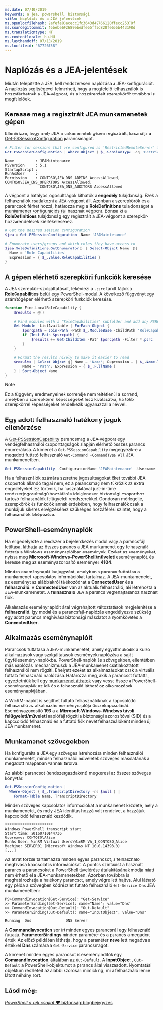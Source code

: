 ```yaml
---
ms.date: 07/10/2019
keywords: a jea, powershell, biztonsági
title: Naplózás és a JEA-jelentések
ms.openlocfilehash: 2afefe83acecc1fc3643d49766120ffecc25378f
ms.sourcegitcommit: 46bebe692689ebedfe65ff2c828fe666b443198d
ms.translationtype: MT
ms.contentlocale: hu-HU
ms.lasthandoff: 07/10/2019
ms.locfileid: "67726758"
---
```

# <a name="auditing-and-reporting-on-jea"></a>Naplózás és a JEA-jelentések

Miután telepítette a JEA, kell rendszeresen naplózása a JEA-konfigurációt. A naplózás segítségével felmérheti, hogy a megfelelő felhasználók is hozzáférhetnek a JEA-végpont, és a hozzárendelt szerepkörök továbbra is megfelelőek.

## <a name="find-registered-jea-sessions-on-a-machine"></a>Keresse meg a regisztrált JEA munkamenetek gépen

Ellenőrizze, hogy mely JEA munkamenetek gépen regisztrált, használja a [Get-PSSessionConfiguration](/powershell/module/microsoft.powershell.core/get-pssessionconfiguration) parancsmagot.

```powershell
# Filter for sessions that are configured as 'RestrictedRemoteServer' to find JEA-like session configurations
Get-PSSessionConfiguration | Where-Object { $_.SessionType -eq 'RestrictedRemoteServer' }
```

```Output
Name          : JEAMaintenance
PSVersion     : 5.1
StartupScript :
RunAsUser     :
Permission    : CONTOSO\JEA_DNS_ADMINS AccessAllowed, CONTOSO\JEA_DNS_OPERATORS AccessAllowed,
                CONTOSO\JEA_DNS_AUDITORS AccessAllowed
```

A végpont a hatályos jogosultságok láthatók a **engedély** tulajdonság. Ezek a felhasználók csatlakozni a JEA-végpont áll. Azonban a szerepkörök és a parancsok férhet hozzá, határozza meg a **RoleDefinitions** tulajdonságot a [munkamenet konfigurációs fájl](session-configurations.md) használt végpont. Bontsa ki a **RoleDefinitions** tulajdonság egy regisztrált a JEA-végpont a szerepkör-hozzárendelések kiértékeléséhez.

```powershell
# Get the desired session configuration
$jea = Get-PSSessionConfiguration -Name 'JEAMaintenance'

# Enumerate users/groups and which roles they have access to
$jea.RoleDefinitions.GetEnumerator() | Select-Object Name, @{
  Name = 'Role Capabilities'
  Expression = { $_.Value.RoleCapabilities }
}
```

## <a name="find-available-role-capabilities-on-the-machine"></a>A gépen elérhető szerepköri funkciók keresése

A JEA szerepkör-szolgáltatásait, lekérdezi a `.psrc` tárolt fájlok a **RoleCapabilities** belüli egy PowerShell-modul. A következő függvényt egy számítógépen elérhető szerepköri funkciók keresése.

```powershell
function Find-LocalRoleCapability {
    $results = @()

    # Find modules with a "RoleCapabilities" subfolder and add any PSRC files to the result set
    Get-Module -ListAvailable | ForEach-Object {
        $psrcpath = Join-Path -Path $_.ModuleBase -ChildPath 'RoleCapabilities'
        if (Test-Path $psrcpath) {
            $results += Get-ChildItem -Path $psrcpath -Filter *.psrc
        }
    }

    # Format the results nicely to make it easier to read
    $results | Select-Object @{ Name = 'Name'; Expression = { $_.Name.TrimEnd('.psrc') }}, @{
        Name = 'Path'; Expression = { $_.FullName }
    } | Sort-Object Name
}
```

> [!NOTE]
> Ez a függvény eredményeinek sorrendje nem feltétlenül a sorrend, amelyben a szerepkörrel képességeket lesz kiválasztva, ha több szerepkörrel képességeket rendelkezik ugyanazzal a névvel.

## <a name="check-effective-rights-for-a-specific-user"></a>Egy adott felhasználó hatékony jogok ellenőrzése

A [Get-PSSessionCapability](/powershell/module/microsoft.powershell.core/Get-PSSessionCapability) parancsmag a JEA-végpont egy vendégfelhasználói csoporttagságok alapján elérhető összes parancs enumerálása.
A kimenet a `Get-PSSessionCapability` megegyezik-e a megadott futtató felhasználó `Get-Command -CommandType All` JEA munkamenetben.

```powershell
Get-PSSessionCapability -ConfigurationName 'JEAMaintenance' -Username 'CONTOSO\Alice'
```

Ha a felhasználók számára szeretne jogosultságokat őket további JEA csoportok állandó tagjai nem, ez a parancsmag nem tükrözik az extra engedélyeket. Ez történik, ha használatával just-in-time rendszerjogosultságú hozzáférés ideiglenesen biztonsági csoporthoz tartozó felhasználók felügyeleti rendszerekkel. Gondosan mérlegelje, szerepkörök és funkciók annak érdekében, hogy felhasználók csak a munkájuk sikeres elvégzéséhez szükséges hozzáférési szintet, hogy a felhasználók leképezése.

## <a name="powershell-event-logs"></a>PowerShell-eseménynaplók

Ha engedélyezte a rendszer a bejelentkezés modul vagy a parancsfájl letiltása, láthatja az összes parancs a JEA munkamenet egy felhasználó futtatja a Windows eseménynaplóiban események. Ezeket az eseményeket, nyissa meg **Microsoft-Windows-PowerShell/műveleti** eseménynaplót, és keresse meg az eseményazonosító események **4104**.

Minden eseménynapló-bejegyzést, amelyben a parancs futtatása a munkamenet kapcsolatos információkat tartalmaz. A JEA-munkamenetet, az eseményt az alábbiakról tájékozódhat a **ConnectedUser** és a **felhasználó**. A **ConnectedUser** van az aktuális felhasználó, aki létrehozta a JEA-munkamenetet. A **felhasználó** JEA a parancs végrehajtásához használt fiók.

Alkalmazás eseménynaplóit által végrehajtott változtatások megjelenítése a **felhasználó**. Így modul és a parancsfájl-naplózás engedélyezve szükség egy adott parancs meghívása biztonsági másolatot a nyomkövetés a **ConnectedUser**.

## <a name="application-event-logs"></a>Alkalmazás eseménynaplóit

Parancsok futtatása a JEA-munkamenetet, amely együttműködik a külső alkalmazások vagy szolgáltatások események naplózása a saját ügyfélesemény-naplókba. PowerShell-naplók és szövegekben, ellentétben más naplózási mechanizmusok a JEA-munkamenet csatlakoztatott felhasználói nem rögzíti. Ehelyett ezeket az alkalmazásokat csak a virtuális futtató felhasználó naplózása.
Határozza meg, akik a parancsot futtatta, egyeztetniük kell egy [munkamenet átiratok](#session-transcripts) vagy vesse össze a PowerShell-eseménynaplók az idő és a felhasználó látható az alkalmazások eseménynaplójában.

A WinRM-naplót is segíthet futtató felhasználóknak a kapcsolódó felhasználó az alkalmazás eseménynaplója összekapcsolását. Eseményazonosító **193** a a **Microsoft-Windows-Windows távoli felügyeleti/műveleti** naplófájl rögzíti a biztonsági azonosítóval (SID) és a kapcsolódó felhasználó és a futtató fiók nevét felhasználóként minden új JEA munkamenet.

## <a name="session-transcripts"></a>Munkamenet szövegekben

Ha konfigurálta a JEA egy szöveges létrehozása minden felhasználói munkamenetet, minden felhasználói műveletek szöveges másolatának a megadott mappában vannak tárolva.

Az alábbi parancsot (rendszergazdaként) megkeresi az összes szöveges könyvtár.

```powershell
Get-PSSessionConfiguration |
  Where-Object { $_.TranscriptDirectory -ne $null } |
    Format-Table Name, TranscriptDirectory
```

Minden szöveges kapcsolatos információkat a munkamenet kezdete, mely a munkamenetet, és mely JEA identitás hozzá volt rendelve, a hozzájuk kapcsolódó felhasználó kezdődik.

```
**********************
Windows PowerShell transcript start
Start time: 20160710144736
Username: CONTOSO\Alice
RunAs User: WinRM Virtual Users\WinRM VA_1_CONTOSO_Alice
Machine: SERVER01 (Microsoft Windows NT 10.0.14393.0)
[...]
```

Az átirat törzse tartalmazza minden egyes parancsot, a felhasználó meghívása kapcsolatos információkat. A pontos szintaxist a használt parancs a parancsokat a PowerShell távelérése átalakításának módja miatt nem érhető el a JEA-munkamenetekben. Azonban továbbra is meghatározhatja a hatékony parancsot, amely végre lett hajtva. Alul látható egy példa a szövegben kódrészlet futtató felhasználó `Get-Service Dns` JEA munkamenetben:

```
PS>CommandInvocation(Get-Service): "Get-Service"
>> ParameterBinding(Get-Service): name="Name"; value="Dns"
>> CommandInvocation(Out-Default): "Out-Default"
>> ParameterBinding(Out-Default): name="InputObject"; value="Dns"

Running  Dns                DNS Server
```

A **CommandInvocation** sor írt minden egyes parancsnál egy felhasználó futtatja. **ParameterBindings** minden paraméter és a parancs a megadott érték. Az előző példában láthatja, hogy a paraméter **neve** lett megadva a értékkel **Dns** számára a `Get-Service` parancsmagot.

A kimenet minden egyes parancsot is eseményindítók egy **CommandInvocation**, általában az `Out-Default`. A **InputObject** , `Out-Default` a PowerShell-objektumot a parancs által visszaadott. Nyomtatási objektum részleteit az alábbi szorosan mimicking, mi a felhasználó lenne látott néhány sort.

## <a name="see-also"></a>Lásd még:

[*PowerShell a kék csapat ♥* biztonsági blogbejegyzés](https://devblogs.microsoft.com/powershell/powershell-the-blue-team/)

